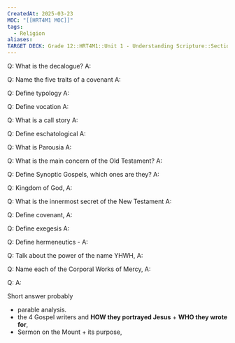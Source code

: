 ```yaml
---
CreatedAt: 2025-03-23
MOC: "[[HRT4M1 MOC]]"
tags:
  - Religion
aliases: 
TARGET DECK: Grade 12::HRT4M1::Unit 1 - Understanding Scripture::Section 2-3
---
```

Q: What is the decalogue?
A: 

Q: Name the five traits of a covenant
A:

Q: Define typology
A:

Q: Define vocation 
A:

Q: What is a call story 
A:

Q: Define eschatological 
A:

Q: What is Parousia 
A:

Q: What is the main concern of the Old Testament?
A:

Q: Define Synoptic Gospels, which ones are they?
A:


Q: Kingdom of God, 
A:


Q: What is the innermost secret of the New Testament
A:

Q: Define covenant, 
A:

Q: Define exegesis 
A:

Q: Define hermeneutics - 
A:

Q: Talk about the power of the name YHWH,
A:

Q: Name each of the Corporal Works of Mercy,
A:

Q: 
A:

Short answer probably
- parable analysis.
- the 4 Gospel writers and **HOW they portrayed Jesus** + **WHO they wrote for**,
- Sermon on the Mount + its purpose, 